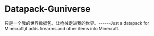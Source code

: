 # Datapack-Guniverse
只是一个我的世界数据包，让枪械走进我的世界。------Just a datapack for Minecraft,it adds firearms and other items into Minecraft.
